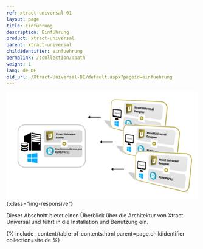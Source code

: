 ```yaml
---
ref: xtract-universal-01
layout: page
title: Einführung
description: Einführung
product: xtract-universal
parent: xtract-universal
childidentifier: einfuehrung
permalink: /:collection/:path
weight: 1
lang: de_DE
old_url: /Xtract-Universal-DE/default.aspx?pageid=einfuehrung
---
```


![client_server_architektur_xu_FINAL](/img/content/client_server_architektur_xu_FINAL.png){:class="img-responsive"}

Dieser Abschnitt bietet einen Überblick über die Architektur von Xtract Universal und führt in die Installation und Benutzung ein.

{% include _content/table-of-contents.html parent=page.childidentifier collection=site.de %}